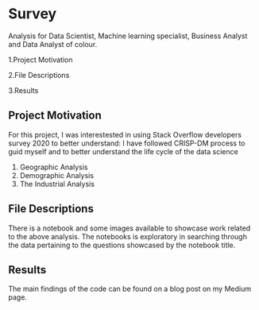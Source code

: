# Survey
Analysis for Data Scientist, Machine learning specialist, Business Analyst and Data Analyst of colour.

1.Project Motivation

2.File Descriptions

3.Results

## Project Motivation
For this project, I was interestested in using Stack Overflow developers survey 2020 to better understand: I have followed CRISP-DM process to guid myself and to better understand the life cycle of the data science

1. Geographic Analysis
2. Demographic Analysis
3. The Industrial Analysis

## File Descriptions
There is a notebook and some images available to showcase work related to the above analysis. The notebooks is exploratory in searching through the data pertaining to the questions showcased by the notebook title.

## Results
The main findings of the code can be found on a blog post on my Medium page.

